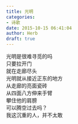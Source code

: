 ```yaml
---  
title: 光明  
categories:  
- 诗歌  
date: 2015-10-15 06:41:04  
author: Herb  
draft: true
---  
```

光明是很难寻觅的吗  
只要拉开门  
就在走廊尽头    
光明就从接近正东的地方  
从走廊的亮面瓷砖  
从四面八方伸来手臂    
攀住他的肩膀  
可以腾空过去吗？  
我这沉重的人，并不太敢  
